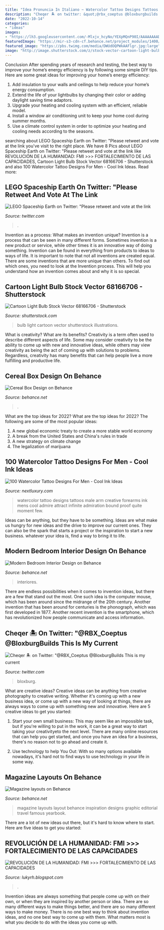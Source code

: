 ```yaml
---
title: "Idea Pronuncia In Italiano ~ Watercolor Tattoo Designs Tattoos Male Arm Creative Forearms Ink Mens Cool Admire Attract Infinite Admiration Bound Proof Quite Moment Few"
description: "Cheqer 🏝 on twitter: &quot;@rbx_coeptus @bloxburgbuilds this is my current"
date: "2022-10-14"
categories:
- "ideas"
images:
- "https://lh3.googleusercontent.com/-Mlxjv_hcyNo/YEXpMQnP90I/AAAAAAAADG4/0yZVSjerWN8-ekcVIZAra8Eux3YeVLPggCLcBGAsYHQ/w1200-h630-p-k-no-nu/image.png"
featuredImage: "https://mir-s3-cdn-cf.behance.net/project_modules/1400/55ba8b42703075.57d4593155f03.jpg"
featured_image: "https://pbs.twimg.com/media/DWUdOQPWkAAFlgr.jpg:large"
image: "http://image.shutterstock.com/z/stock-vector-cartoon-light-bulb-68166706.jpg"
---
```



Conclusion
After spending years of research and testing, the best way to improve your home’s energy efficiency is by following some simple DIY tips. Here are some great ideas for improving your home’s energy efficiency: 
1. Add insulation to your walls and ceilings to help reduce your home’s energy consumption. 
2. Extend the life of your lightbulbs by changing their color or adding daylight saving time adaptors. 
3. Upgrade your heating and cooling system with an efficient, reliable model. 
4. Install a window air conditioning unit to keep your home cool during summer months. 
5. Use a climate control system in order to optimize your heating and cooling needs according to the seasons.

	

		
searching about LEGO Spaceship Earth on Twitter: &quot;Please retweet and vote at the link you've visit to the right place. We have 8 Pics about LEGO Spaceship Earth on Twitter: &quot;Please retweet and vote at the link like REVOLUCIÓN DE LA HUMANIDAD: FMI &gt;&gt;&gt; FORTALECIMIENTO DE LAS CAPACIDADES, Cartoon Light Bulb Stock Vector 68166706 - Shutterstock and also 100 Watercolor Tattoo Designs For Men - Cool Ink Ideas. Read more:
		
    
## LEGO Spaceship Earth On Twitter: &quot;Please Retweet And Vote At The Link

<img loading=lazy src="https://pbs.twimg.com/media/DoTnLt7XcAAp-zJ.jpg:large" onerror="this.onerror=null;this.src='https://tse2.mm.bing.net/th?id=OIP.QY2eGmPLu_NcQUxLZDTEigHaKJ&amp;pid=15.1';" alt="LEGO Spaceship Earth on Twitter: &quot;Please retweet and vote at the link">

_Source: twitter.com_

>. 

	

Invention as a process: What makes an invention unique?
Invention is a process that can be seen in many different forms. Sometimes invention is a new product or service, while other times it is an innovative way of doing something. Invention can be found in everything from products to ideas to ways of life.
It is important to note that not all inventions are created equal. There are some inventions that are more unique than others. To find out which ones, you need to look at the Invention process. This will help you understand how an invention comes about and why it is so special.

    
## Cartoon Light Bulb Stock Vector 68166706 - Shutterstock

<img loading=lazy src="http://image.shutterstock.com/z/stock-vector-cartoon-light-bulb-68166706.jpg" onerror="this.onerror=null;this.src='https://tse2.mm.bing.net/th?id=OIP.dBgIcYP3hvuYQ1W3EyjE8AHaJ7&amp;pid=15.1';" alt="Cartoon Light Bulb Stock Vector 68166706 - Shutterstock">

_Source: shutterstock.com_

>bulb light cartoon vector shutterstock illustrations. 

	

What is creativity? What are its benefits?
Creativity is a term often used to describe different aspects of life. Some may consider creativity to be the ability to come up with new and innovative ideas, while others may view creativity as being the act of coming up with solutions to problems. Regardless, creativity has many benefits that can help people live a more fulfilling and productive life.

    
## Cereal Box Design On Behance

<img loading=lazy src="https://mir-s3-cdn-cf.behance.net/project_modules/1400/8aa2ab63294051.5aabb67d25bc1.jpg" onerror="this.onerror=null;this.src='https://tse2.mm.bing.net/th?id=OIP.EiUY2GxE-ysNxG1VP-yBfwHaJ4&amp;pid=15.1';" alt="Cereal Box Design on Behance">

_Source: behance.net_

>. 

	

What are the top ideas for 2022?
What are the top ideas for 2022? The following are some of the most popular ideas: 
1. A new global economic treaty to create a more stable world economy 
2. A break from the United States and China's rules in trade 
3. A new strategy on climate change 
4. The legalization of marijuana 

    
## 100 Watercolor Tattoo Designs For Men - Cool Ink Ideas

<img loading=lazy src="http://nextluxury.com/wp-content/uploads/creative-watercolor-tattoo-on-forearms-for-male.jpg" onerror="this.onerror=null;this.src='https://tse2.mm.bing.net/th?id=OIP.-Eg5ANdqTBBPvI3rn-ZYFwAAAA&amp;pid=15.1';" alt="100 Watercolor Tattoo Designs For Men - Cool Ink Ideas">

_Source: nextluxury.com_

>watercolor tattoo designs tattoos male arm creative forearms ink mens cool admire attract infinite admiration bound proof quite moment few. 

	

Ideas can be anything, but they have to be something. Ideas are what make us hungry for new ideas and the drive to improve our current ones. They can also be the spark that starts a project or the inspiration to start a new business. whatever your idea is, find a way to bring it to life.

    
## Modern Bedroom Interior Design On Behance

<img loading=lazy src="https://mir-s3-cdn-cf.behance.net/project_modules/1400/55ba8b42703075.57d4593155f03.jpg" onerror="this.onerror=null;this.src='https://tse3.mm.bing.net/th?id=OIP.E6QAuJs0HJmWYWTXDxUw4AHaEK&amp;pid=15.1';" alt="Modern Bedroom Interior Design on Behance">

_Source: behance.net_

>interiores. 

	

There are endless possibilities when it comes to invention ideas, but there are a few that stand out the most. One such idea is the computer mouse, which has been around since the midrange of the 20th century. Another invention that has been around for centuries is the phonograph, which was first developed in 1877. Another recent invention is the smartphone, which has revolutionized how people communicate and access information.

    
## Cheqer 🏝 On Twitter: &quot;@RBX_Coeptus @BloxburgBuilds This Is My Current

<img loading=lazy src="https://pbs.twimg.com/media/DWUdOQPWkAAFlgr.jpg:large" onerror="this.onerror=null;this.src='https://tse3.mm.bing.net/th?id=OIP.-vIzbdRQ4RREqvZhEaDGowHaCy&amp;pid=15.1';" alt="Cheqer 🏝 on Twitter: &quot;@RBX_Coeptus @BloxburgBuilds This is my current">

_Source: twitter.com_

>bloxburg. 

	

What are creative ideas?
Creative ideas can be anything from creative photography to creative writing. Whether it's coming up with a new business idea, or come up with a new way of looking at things, there are always ways to come up with something new and innovative. Here are 5 creative ideas to get you started: 
1) Start your own small business: This may seem like an impossible task, but if you're willing to put in the work, it can be a great way to start taking your creativityeto the next level. There are many online resources that can help you get started, and once you have an idea for a business, there's no reason not to go ahead and create it. 

2) Use technology to help You Out: With so many options available nowadays, it's hard not to find ways to use technology in your life in some way.

    
## Magazine Layouts On Behance

<img loading=lazy src="https://mir-s3-cdn-cf.behance.net/project_modules/1400/54e24031056785.56058fd2388c4.jpg" onerror="this.onerror=null;this.src='https://tse2.mm.bing.net/th?id=OIP.8ZjIejLMut076M9O8FQqfgHaEb&amp;pid=15.1';" alt="Magazine layouts on Behance">

_Source: behance.net_

>magazine layouts layout behance inspiration designs graphic editorial travel famous yearbook. 

	

There are a lot of new ideas out there, but it's hard to know where to start. Here are five ideas to get you started: 

    
## REVOLUCIÓN DE LA HUMANIDAD: FMI &gt;&gt;&gt; FORTALECIMIENTO DE LAS CAPACIDADES

<img loading=lazy src="https://lh3.googleusercontent.com/-Mlxjv_hcyNo/YEXpMQnP90I/AAAAAAAADG4/0yZVSjerWN8-ekcVIZAra8Eux3YeVLPggCLcBGAsYHQ/w1200-h630-p-k-no-nu/image.png" onerror="this.onerror=null;this.src='https://tse1.mm.bing.net/th?id=OIP.5RiuNx8L347v_vPD_QmKLQAAAA&amp;pid=15.1';" alt="REVOLUCIÓN DE LA HUMANIDAD: FMI &gt;&gt;&gt; FORTALECIMIENTO DE LAS CAPACIDADES">

_Source: lukyrh.blogspot.com_

>. 

	

Invention ideas are always something that people come up with on their own, or when they are inspired by another person or idea. There are so many different ways to make things better, and there are so many different ways to make money. There is no one best way to think about invention ideas, and no one best way to come up with them. What matters most is what you decide to do with the ideas you come up with.

